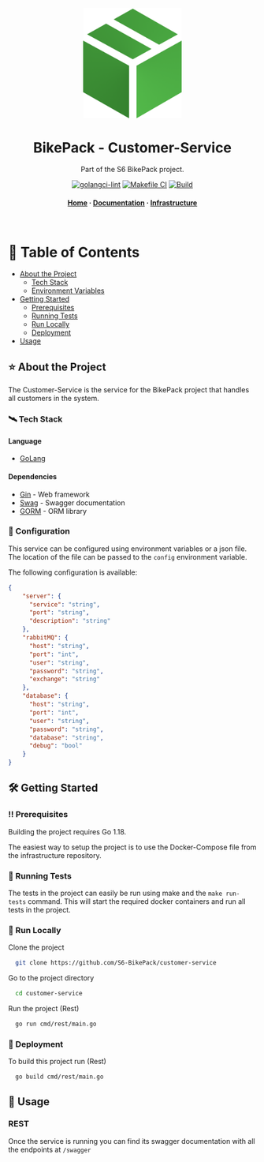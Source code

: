 <div align="center">
  <a href="https://github.com/S6-BikePack">
    <img src="assets/logo.png" alt="logo" width="200" height="auto" />
  </a>
  <h1>BikePack - Customer-Service</h1>

  <p>
    Part of the S6 BikePack project.
  </p>


<!-- Badges -->
[![golangci-lint](https://github.com/S6-BikePack/customer-service/actions/workflows/golangci-lint.yml/badge.svg)](https://github.com/S6-BikePack/customer-service/actions/workflows/golangci-lint.yml)
[![Makefile CI](https://github.com/S6-BikePack/customer-service/actions/workflows/run-tests.yml/badge.svg)](https://github.com/S6-BikePack/customer-service/actions/workflows/run-tests.yml)
[![Build](https://github.com/S6-BikePack/customer-service/actions/workflows/build.yml/badge.svg)](https://github.com/S6-BikePack/customer-service/actions/workflows/build.yml)

<h4>
    <a href="https://github.com/S6-BikePack">Home</a>
  <span> · </span>
    <a href="https://github.com/S6-BikePack/customer-service#-about-the-project">Documentation</a>
  <span> · </span>
    <a href="https://github.com/S6-BikePack/infrastructure#-about-the-project">Infrastructure</a>
  </h4>
</div>

<br />

<!-- Table of Contents -->
# 📓 Table of Contents

- [About the Project](#-about-the-project)
    * [Tech Stack](#%EF%B8%8F-tech-stack)
    * [Environment Variables](#-environment-variables)
- [Getting Started](%EF%B8%8F-getting-started)
    * [Prerequisites](%EF%B8%8F-prerequisites)
    * [Running Tests](#-running-tests)
    * [Run Locally](#-run-locally)
    * [Deployment](#-deployment)
- [Usage](#-usage)



<!-- About the Project -->
## ⭐ About the Project

The Customer-Service is the service for the BikePack project that handles all customers in the system.


<!-- TechStack -->
### 🛰️ Tech Stack
#### Language
  <ul>
    <li><a href="https://go.dev/">GoLang</a></li>
</ul>

#### Dependencies
  <ul>
    <li><a href="https://github.com/gin-gonic/gin">Gin</a><span> - Web framework</span></li>
    <li><a href="https://github.com/swaggo/swag">Swag</a><span> - Swagger documentation</span></li>
    <li><a href="https://gorm.io/index.html">GORM</a><span> - ORM library</span></li>
  </ul>

<!-- Env Variables -->
### 🔑 Configuration

This service can be configured using environment variables or a json file. The location of the file can be passed to the `config` environment variable.

The following configuration is available:

```json
{
    "server": {
      "service": "string",
      "port": "string",
      "description": "string"
    },
    "rabbitMQ": {
      "host": "string",
      "port": "int",
      "user": "string",
      "password": "string",
      "exchange": "string"
    },
    "database": {
      "host": "string",
      "port": "int",
      "user": "string",
      "password": "string",
      "database": "string",
      "debug": "bool"
    }
}
```

<!-- Getting Started -->
## 	🛠️ Getting Started

<!-- Prerequisites -->
### ‼️ Prerequisites

Building the project requires Go 1.18.

The easiest way to setup the project is to use the Docker-Compose file from the infrastructure repository.

<!-- Running Tests -->
### 🧪 Running Tests

The tests in the project can easily be run using make and the `make run-tests` command. This will start the required docker containers and run all tests in the project.

<!-- Run Locally -->
### 🏃 Run Locally

Clone the project

```bash
  git clone https://github.com/S6-BikePack/customer-service
```

Go to the project directory

```bash
  cd customer-service
```

Run the project (Rest)

```bash
  go run cmd/rest/main.go
```


<!-- Deployment -->
### 🚀 Deployment

To build this project run (Rest)

```bash
  go build cmd/rest/main.go
```


<!-- Usage -->
## 👀 Usage

### REST
Once the service is running you can find its swagger documentation with all the endpoints at `/swagger`